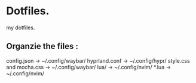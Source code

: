 # Dotfiles.
my dotfiles.
## Organzie the files :
config.json -> ~/.config/waybar/
hyprland.conf -> ~/.config/hypr/
style.css and mocha.css -> ~/.config/waybar/
lua/ -> ~/.config/nvim/
*.lua -> ~/.config/nvim/

